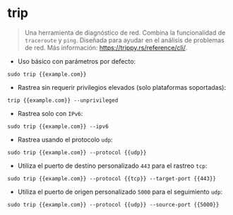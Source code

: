 # trip

> Una herramienta de diagnóstico de red.
> Combina la funcionalidad de `traceroute` y `ping`.
> Diseñada para ayudar en el análisis de problemas de red.
> Más información: <https://trippy.rs/reference/cli/>.

- Uso básico con parámetros por defecto:

`sudo trip {{example.com}}`

- Rastrea sin requerir privilegios elevados (solo plataformas soportadas):

`trip {{example.com}} --unprivileged`

- Rastrea solo con `IPv6`:

`sudo trip {{example.com}} --ipv6`

- Rastrea usando el protocolo `udp`:

`sudo trip {{example.com}} --protocol {{udp}}`

- Utiliza el puerto de destino personalizado `443` para el rastreo `tcp`:

`sudo trip {{example.com}} --protocol {{tcp}} --target-port {{443}}`

- Utiliza el puerto de origen personalizado `5000` para el seguimiento `udp`:

`sudo trip {{example.com}} --protocol {{udp}} --source-port {{5000}}`
